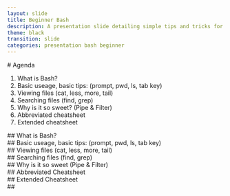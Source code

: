 ```yaml
---
layout: slide
title: Beginner Bash
description: A presentation slide detailing simple tips and tricks for using the BASH shell.
theme: black
transition: slide
categories: presentation bash beginner
---
```


<section data-markdown>
# Agenda

1. What is Bash?
2. Basic useage, basic tips: (prompt, pwd, ls, tab key)
3. Viewing files (cat, less, more, tail)
4. Searching files (find, grep)
5. Why is it so sweet? (Pipe & Filter)
7. Abbreviated cheatsheet
8. Extended cheatsheet
</section>

<section data-markdown>
## What is Bash?
</section>

<section data-markdown>
## Basic useage, basic tips: (prompt, pwd, ls, tab key)
</section>

<section data-markdown>
## Viewing files (cat, less, more, tail)
</section>

<section data-markdown>
## Searching files (find, grep)
</section>

<section data-markdown>
## Why is it so sweet (Pipe & Filter)
</section>

<section data-markdown>
## Abbreviated Cheatsheet
</section>

<section data-markdown>
## Extended Cheatsheet
</section>

<section data-markdown>
## 
</section>